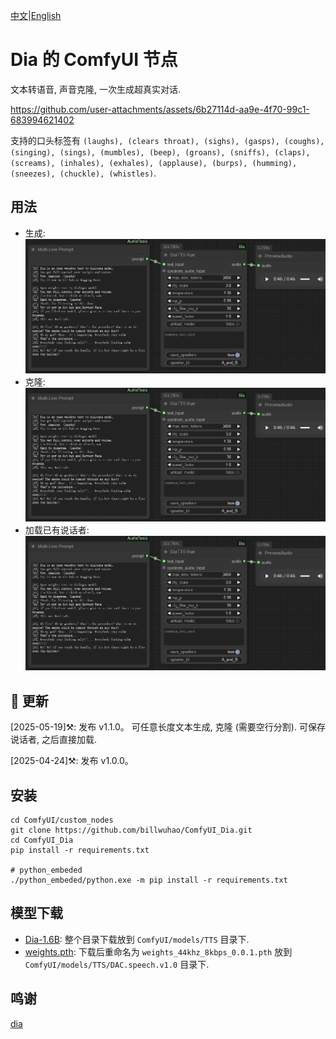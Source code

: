 [中文](README-CN.md)|[English](README.md)

# Dia 的 ComfyUI 节点

文本转语音, 声音克隆, 一次生成超真实对话.

https://github.com/user-attachments/assets/6b27114d-aa9e-4f70-99c1-683994621402

支持的口头标签有 `(laughs), (clears throat), (sighs), (gasps), (coughs), (singing), (sings), (mumbles), (beep), (groans), (sniffs), (claps), (screams), (inhales), (exhales), (applause), (burps), (humming), (sneezes), (chuckle), (whistles)`.

## 用法
- 生成:
![](https://github.com/billwuhao/ComfyUI_Dia/blob/main/images/2025-04-24_08-56-13.png)
- 克隆:
![](https://github.com/billwuhao/ComfyUI_Dia/blob/main/images/2025-04-24_08-56-13.png)
- 加载已有说话者:
![](https://github.com/billwuhao/ComfyUI_Dia/blob/main/images/2025-04-24_08-56-13.png)

## 📣 更新

[2025-05-19]⚒️: 发布 v1.1.0。 可任意长度文本生成, 克隆 (需要空行分割). 可保存说话者, 之后直接加载.

[2025-04-24]⚒️: 发布 v1.0.0。

## 安装

```
cd ComfyUI/custom_nodes
git clone https://github.com/billwuhao/ComfyUI_Dia.git
cd ComfyUI_Dia
pip install -r requirements.txt

# python_embeded
./python_embeded/python.exe -m pip install -r requirements.txt
```

## 模型下载

- [Dia-1.6B](https://huggingface.co/nari-labs/Dia-1.6B/tree/main): 整个目录下载放到 `ComfyUI/models/TTS` 目录下.
- [weights.pth](https://github.com/descriptinc/descript-audio-codec/releases/download/0.0.1/weights.pth): 下载后重命名为 `weights_44khz_8kbps_0.0.1.pth` 放到 `ComfyUI/models/TTS/DAC.speech.v1.0` 目录下.

## 鸣谢

[dia](https://github.com/nari-labs/dia)